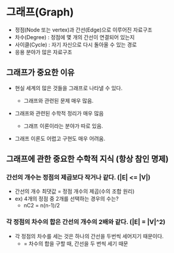 # 그래프(Graph)
- 정점(Node 또는 vertex)과 간선(Edge)으로 이루어진 자료구조
- 차수(Degree) : 정점에 몇 개의 간선이 연결되어 있는지
- 사이클(Cycle) : 자기 자신으로 다시 돌아올 수 있는 경로
- 응용 분야가 많은 자료구조

## 그래프가 중요한 이유
- 현실 세계의 많은 것들을 그래프로 나타낼 수 있다.
	- 그래프와 관련된 문제 매우 많음.

- 그래프와 관련된 수학적 정리가 매우 많음
	- 그래프 이론이라는 분야가 따로 있음.

- 그래프 이론도 어렵고 구현도 매우 어려움.


## 그래프에 관한 중요한 수학적 지식 (항상 참인 명제)

### 간선의 개수는 정점의 제곱보다 작거나 같다. (|E| <= |V|)
- 간선의 개수 최댓값 = 정점 개수의 제곱(수의 조합 원리)
- ex) 4개의 정점 중 2개를 선택하는 경우의 수는?
	- nC2 = n(n-1)/2

### 각 정점의 차수의 합은 간선의 개수의 2배와 같다. (|E| = |V|^2)
- 각 정점의 차수를 세는 것은 하나의 간선을 두번씩 세어지기 때문이다.
	- = 차수의 합을 구할 때, 간선을 두 번씩 세기 때문 



